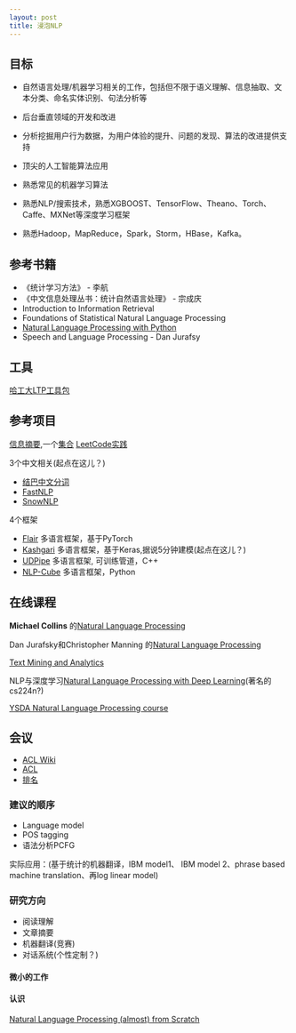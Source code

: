 ```yaml
---
layout: post
title: 浸泡NLP
---
```

## 目标
- 自然语言处理/机器学习相关的工作，包括但不限于语义理解、信息抽取、文本分类、命名实体识别、句法分析等
- 后台垂直领域的开发和改进
- 分析挖掘用户行为数据，为用户体验的提升、问题的发现、算法的改进提供支持
- 顶尖的人工智能算法应用

- 熟悉常见的机器学习算法
- 熟悉NLP/搜索技术，熟悉XGBOOST、TensorFlow、Theano、Torch、Caffe、MXNet等深度学习框架
- 熟悉Hadoop，MapReduce，Spark，Storm，HBase，Kafka。  


## 参考书籍
- 《统计学习方法》 - 李航  
- 《中文信息处理丛书：统计自然语言处理》 - 宗成庆  
- Introduction to Information Retrieval   
- Foundations of Statistical Natural Language Processing  
- [Natural Language Processing with Python](http://www.nltk.org/book/)  
- Speech and Language Processing - Dan Jurafsy

## 工具
[哈工大LTP工具包](https://github.com/HIT-SCIR/ltp)

## 参考项目
[信息摘要](https://github.com/harvardnlp/NAMAS),一个[集合](https://github.com/icoxfog417/awesome-text-summarization)
[LeetCode实践](https://leetcode.com/)

3个中文相关(起点在这儿？)
- [结巴中文分词](https://github.com/fxsjy/jieba)
- [FastNLP](https://github.com/fastnlp/fastNLP)
- [SnowNLP](https://github.com/isnowfy/snownlp)

4个框架  
- [Flair](https://github.com/zalandoresearch/flair) 多语言框架，基于PyTorch
- [Kashgari](https://github.com/BrikerMan/Kashgari) 多语言框架，基于Keras,据说5分钟建模(起点在这儿？)
- [UDPipe](https://github.com/ufal/udpipe) 多语言框架, 可训练管道，C++
- [NLP-Cube](https://github.com/adobe/NLP-Cube) 多语言框架，Python
## 在线课程
**Michael Collins** 的[Natural Language Processing ]()

Dan Jurafsky和Christopher Manning 的[Natural Language Processing](https://www.youtube.com/watch?v=3Dt_yh1mf_U&list=PLQiyVNMpDLKnZYBTUOlSI9mi9wAErFtFm)  

[Text Mining and Analytics](https://www.youtube.com/playlist?list=PLLssT5z_DsK8Xwnh_0bjN4KNT81bekvtt)  


NLP与深度学习[Natural Language Processing with Deep Learning](https://www.youtube.com/watch?v=OQQ-W_63UgQ)(著名的cs224n?)  

[YSDA Natural Language Processing course](https://github.com/yandexdataschool/nlp_course)

## 会议
- [ACL Wiki](https://aclweb.org/aclwiki/Main_Page)
- [ACL](http://www.aclweb.org/anthology/)
- [排名](https://scholar.google.ca/citations?view_op=top_venues&hl=en&vq=eng_computationallinguistics)


### 建议的顺序
 - Language model 
 - POS tagging
 - 语法分析PCFG
 
 实际应用：(基于统计的机器翻译，IBM model1、 IBM model 2、phrase based machine translation、再log linear model)

### 研究方向

  - 阅读理解
  - 文章摘要
  - 机器翻译(竞赛)
  - 对话系统(个性定制？)
  
#### 微小的工作
 


#### 认识

[Natural Language Processing (almost) from Scratch](https://arxiv.org/pdf/1103.0398.pdf)

<!---
1.熟悉机器学习和深度学习算法，不求会，但是一定要会用。但是面试的时候要能掌握1-2个模型的算法原理，能把面试官讲明白，就可以了。
2.确定一个自然语言处理的研究方向，最好是那种比较重模型不重语言的，比如机器阅读理解，机器摘要等。在这里，我想说，其实对NLP的基本经典问题，知道即可，分词、parsing这些，如果不是特殊需要，看看了解一下就行了。尤其是那些公开课，我个人觉得没啥用，看看cs224n足够了。老旧的经典的了解即可，重点的是那些新的东西，一定要多看多想多做。平时要看开源的代码，最好follow一个state-of-the-art的工作，看着论文和代码从头到尾实现一下，受益匪浅。
3.多看文献，学会表达，如何把自己的东西讲的高大上，这点最重要，尤其是找工作。其实做的大多数东西，如果你真的去做，就会感觉很low，那么一定要学会如何讲的高大上。其实现在deep learning下，大家做的东西都差不多，往任务上堆模型。创新点，公说公有理，婆说婆有理，说到底就是那么点东西。
4.刷题，纯找工作用


--->


<!--- 

1、清洗数据，主要是格式抓换，编码转换。
2、文本分类，主要用fasttext。
3、关键词抽取，主要靠词库。
4、相似度排序，用word2vec。
5、上线，写完接口，然后发布soap服务。


1.各种数据处理，包括数据清洗和数据形式转换等，数据处理无止境，
2.文本分类。词分类，句子分类，段落分类，各种分类。方法不择手段，什么tf-idf、词向量、句子向量、规则学习。反正能把问题解决就行，方法粗暴一点脏一点是次要的。
3.实体识别，实体关系抽取。论文一抓一大把，真正用起来首先面临标记数据不足和具体任务的特殊标签集和要求，所以要先标记数据。数据标记完了也没时间实现那些花里胡哨的论文，直接拿开源跑一跑，结果差不多能用就行了。
4.论文也读，但是可操作的太少，偶尔实现一下论文里的方法，大多数时候都先找开源包。各种开源工具能用则用，力求多快好省地解决问题。

1、看论文，NLP能看的论文比较少，大多数论文没什么卵用

2、处理数据，文本数据噪声很多，需要进行文本归一化、query改写等等。

3、写模型，该模型，调参。

4、参与线上框架开发，一般就是写写c+

识库的构建，实体识别，实体关系抽取


1，纯工程能力。此能力包括但不限于 洗数据，挖数据，写规则，调包式模型实现，线上代码简洁性和效率。2，模型调参能力。此处和之前不一样的是，input是定的，假设数据已经洗好了，要实现模型了。feature engineering 或者 end2end的深度学习模型模型你能不能把效果调上去。无论是内部数据集还是公开的benchmark，能刷分绝对是一个必不可少的技能

1，造活儿能力。你必须承认基本所有大公司都是生产力过剩的，僧多粥少，清楚的活儿抢的都不行。如何能够另辟蹊径，看准技术能实现也有需求的活儿非常重要。2，做有影响力研究的能力。虽然论文已经越来越多了，但是中国做出有影响力的论文还很少。当然，有影响力的研究不光需要论文质量高，还需要后期宣传。3，分布式系统能力。NLP进入深度学习时代，突出一个数据量大，模型训练慢。无论是大规模word2vec ，seq2seq还是bert都需要系统能力。多机多卡了解一下。此处在说一下bert，此模型非常非常的强，基本是碾压的存在。某些奖金极高的AI比赛，稍微fine-tune一下中文的bert-base阅读理解就可以前几名，公开的benchmark各种被刷爆，内部的数据集也是很难幸免。近两个月，你要是说你能自己把bert训出来，绝对是核心竞争力。

--->


<!--- 


由于我工作时间不算长，跟上面的老兵比肯定是不行的，我就以小兵的角度抛砖引玉吧，谢邀。这里面的核心竞争力我个人感觉应该分为两类，一类是工作的竞争力，另一类是面试的竞争力。工作的竞争力：我觉得最重要的应该是业务问题抽象能力，比如抛出给你一个case你是不是能较快的从业务问题抽象成一个完整的数据清洗+模型选择+训练预测工程化+评测的体系。工业界（我暂指那些比较大的互联网公司，中国top20吧）追求的真不是kaggle那种“拼一枪”的思维，稳定性、时效性、ROI都是要考虑的，有些实习生进了大公司觉得“妈呀为什么大公司不用XX训练还要用我两年前的方法”，其实真的不是不能用，是真怕不稳定出故障啊。面试的竞争力：面试造核弹这个问题任何公司都有，主要就是看一下你知识天花板在哪里（而不是能力的天花板），这也是为什么学历会占据一定分量的原因，它代表你的学习能力。NLP面试竞争力我觉得主要是“懂得多”和“复现能力”两块：懂得的多就是你一定要跟踪学习最近的好论文，paperweekly推荐的那种就挺好的，没必要吃透，能写个综述就行了；复现能力主要指的是论文是否能有所产出，比如能不能复现个BERT（个人感觉能复现BERT的人现在公司基本都抢着要了...），或者解释一下BERT的原理并用一个开源包实现，里面有什么trick等等。      反而我觉得编程和工程能力并不是主要的考察对象，所以我一直都很反感追着白板编程不放的NLP面试官...如果你问我上面两个我应该更重视哪个呢？这个很难回答，不过我觉得后者更重要一些，因为前者不管你学习能力多么弱，还是可以明白的，但是后者真的很难做到，最起码大公司title不带“研究”俩字的95%都做不到，而现在的公司，不管规模大小都在争抢这5%的人
--->
